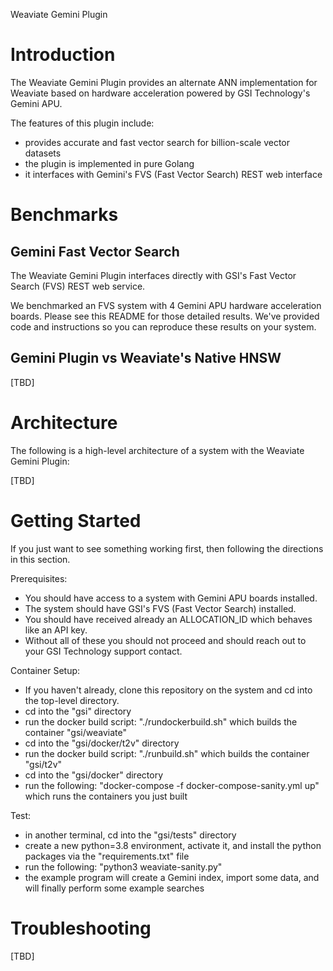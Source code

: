 
Weaviate Gemini Plugin

# Introduction

The Weaviate Gemini Plugin provides an alternate ANN implementation for Weaviate based on hardware acceleration powered by GSI Technology's Gemini APU.

The features of this plugin include:
* provides accurate and fast vector search for billion-scale vector datasets 
* the plugin is implemented in pure Golang
* it interfaces with Gemini's FVS (Fast Vector Search) REST web interface

# Benchmarks

## Gemini Fast Vector Search

The Weaviate Gemini Plugin interfaces directly with GSI's Fast Vector Search (FVS) REST web service.

We benchmarked an FVS system with 4 Gemini APU hardware acceleration boards.  Please see this README for those detailed results.  We've provided code and instructions so you can reproduce these results on your system.

## Gemini Plugin vs Weaviate's Native HNSW

[TBD]

# Architecture

The following is a high-level architecture of a system with the Weaviate Gemini Plugin:

[TBD]

# Getting Started

If you just want to see something working first, then following the directions in this section.

Prerequisites:
* You should have access to a system with Gemini APU boards installed.
* The system should have GSI's FVS (Fast Vector Search) installed.
* You should have received already an ALLOCATION_ID which behaves like an API key.
* Without all of these you should not proceed and should reach out to your GSI Technology support contact.

Container Setup:
* If you haven't already, clone this repository on the system and cd into the top-level directory.
* cd into the "gsi" directory
* run the docker build script: "./rundockerbuild.sh" which builds the container "gsi/weaviate"
* cd into the "gsi/docker/t2v" directory
* run the docker build script: "./runbuild.sh" which builds the container "gsi/t2v"
* cd into the "gsi/docker" directory
* run the following:  "docker-compose -f docker-compose-sanity.yml up" which runs the containers you just built

Test:
* in another terminal, cd into the "gsi/tests" directory
* create a new python=3.8 environment, activate it, and install the python packages via the "requirements.txt" file
* run the following: "python3 weaviate-sanity.py"
* the example program will create a Gemini index, import some data, and will finally perform some example searches

# Troubleshooting

[TBD]
